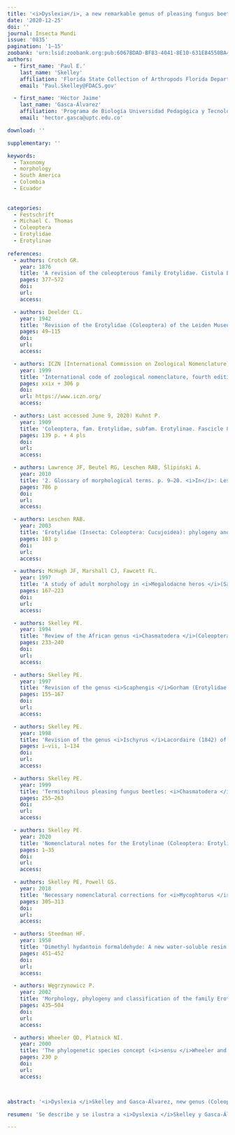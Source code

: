 ```yaml
---
title: '<i>Dyslexia</i>, a new remarkable genus of pleasing fungus beetles (Coleoptera: Erotylidae: Erotylinae) from the Andes'
date: '2020-12-25'
doi: ''
journal: Insecta Mundi
issue: '0835'
pagination: '1–15'
zoobank: 'urn:lsid:zoobank.org:pub:6067BDAD-BF83-4041-8E10-631E84550BA4'
authors:
  - first_name: 'Paul E.'
    last_name: 'Skelley'
    affiliation: 'Florida State Collection of Arthropods Florida Department of Agriculture and Consumer Services P. O. Box 147100 Gainesville, FL 32614–7100 USA'
    email: 'Paul.Skelley@FDACS.gov'

  - first_name: 'Héctor Jaime'
    last_name: 'Gasca-Álvarez'
    affiliation: 'Programa de Biología Universidad Pedagógica y Tecnológica de Colombia Avenida Central del Norte 39–115 Sede Central – Tunja, Boyacá, Colombia'
    email: 'hector.gasca@uptc.edu.co'

download: ''

supplementary: ''

keywords:
  - Taxonomy
  - morphology
  - South America
  - Colombia
  - Ecuador
  
  
categories:
  - Festschrift
  - Michael C. Thomas
  - Coleoptera
  - Erotylidae
  - Erotylinae
  
references:
  - authors: Crotch GR.
    year: 1876
    title: 'A revision of the coleopterous family Erotylidae. Cistula Entomologica 1'
    pages: 377–572
    doi: 
    url: 
    access: 

  - authors: Deelder CL.
    year: 1942
    title: 'Revision of the Erotylidae (Coleoptera) of the Leiden Museum. Zoologische Mededeelingen, Leiden 24(1–2)'
    pages: 49–115
    doi: 
    url: 
    access: 

  - authors: ICZN [International Commission on Zoological Nomenclature].
    year: 1999
    title: 'International code of zoological nomenclature, fourth edition, adopted by the International Union of Biological Sciences. International Trust for Zoological Nomenclature, The Natural History Museum; London, UK'
    pages: xxix + 306 p
    doi: 
    url: https://www.iczn.org/
    access: 

  - authors: Last accessed June 9, 2020) Kuhnt P.
    year: 1909
    title: 'Coleoptera, fam. Erotylidae, subfam. Erotylinae. Fascicle 88. <i>In</i>: Wytsman P (ed.). Genera Insectorum. V. Verteneuil & L. Desmet; Brussels'
    pages: 139 p. + 4 pls
    doi: 
    url: 
    access: 

  - authors: Lawrence JF, Beutel RG, Leschen RAB, Ślipiński A.
    year: 2010
    title: '2. Glossary of morphological terms. p. 9–20. <i>In</i>: Leschen RAB, Buetel RG, Lawrence JF, Ślipiński A (eds.). Coleoptera, beetles. Volume 2: Morphology and systematics (Elateroidea, Bostrichiformia, Cucujiformia partim). Handbook of zoology, Arthropoda: Insecta. Walter de Gruyter; Berlin, Germany'
    pages: 786 p
    doi: 
    url: 
    access: 

  - authors: Leschen RAB.
    year: 2003
    title: 'Erotylidae (Insecta: Coleoptera: Cucujoidea): phylogeny and review. Fauna of New Zealand No. 47. Manaaki Whenua Press; Lincoln, NZ'
    pages: 103 p
    doi: 
    url: 
    access: 

  - authors: McHugh JF, Marshall CJ, Fawcett FL.
    year: 1997
    title: 'A study of adult morphology in <i>Megalodacne heros </i>(Say) (Coleoptera: Erotylidae). Transactions of the American Entomological Society 123(4)'
    pages: 167–223
    doi: 
    url: 
    access: 

  - authors: Skelley PE.
    year: 1994
    title: 'Review of the African genus <i>Chasmatodera </i>(Coleoptera: Erotylidae: Triplacinae: Tritomini). Sociobiology 23(3)'
    pages: 233–240
    doi: 
    url: 
    access: 

  - authors: Skelley PE.
    year: 1997
    title: 'Revision of the genus <i>Scaphengis </i>Gorham (Erotylidae: Encaustinae). Coleopterists Bulletin 51(2)'
    pages: 155–167
    doi: 
    url: 
    access: 

  - authors: Skelley PE.
    year: 1998
    title: 'Revision of the genus <i>Ischyrus </i>Lacordaire (1842) of North and Central America (Coleoptera: Erotylidae: Tritominae). Occasional Papers of the Florida State Collection of Arthropods 9'
    pages: i–vii, 1–134
    doi: 
    url: 
    access: 

  - authors: Skelley PE.
    year: 1999
    title: 'Termitophilous pleasing fungus beetles: <i>Chasmatodera </i>Arrow and <i>Rhamphidera </i>Skelley, gen. nov. (Coleoptera: Erotylidae: Tritominae). Annales Zoologici 49(3)'
    pages: 255–263
    doi: 
    url: 
    access: 

  - authors: Skelley PE.
    year: 2020
    title: 'Nomenclatural notes for the Erotylinae (Coleoptera: Erotylidae). Insecta Mundi 0767'
    pages: 1–35
    doi: 
    url: 
    access: 

  - authors: Skelley PE, Powell GS.
    year: 2018
    title: 'Necessary nomenclatural corrections for <i>Mycophtorus </i>Lacordaire, 1842 and <i>Neomycotretus </i>Deelder, 1942, with the establishment of <i>Myceporthus </i>Skelley and Powell, new genus (Coleoptera: Erotylidae: Tritomini). The Coleopterists Bulletin 72(2)'
    pages: 305–313
    doi: 
    url: 
    access: 

  - authors: Steedman HF.
    year: 1958
    title: 'Dimethyl hydantoin formaldehyde: A new water-soluble resin for use as a mounting medium. Quarterly Journal of Microscopical Science 99(4)'
    pages: 451–452
    doi: 
    url: 
    access: 

  - authors: Węgrzynowicz P.
    year: 2002
    title: 'Morphology, phylogeny and classification of the family Erotylidae based on adult characters (Coleoptera: Cucujoidea). Genus 13(4)'
    pages: 435–504
    doi: 
    url: 
    access: 

  - authors: Wheeler QD, Platnick NI.
    year: 2000
    title: 'The phylogenetic species concept (<i>sensu </i>Wheeler and Platnick). p. 55–69. <i>In</i>: Wheeler QD, Meier R (eds.). Species concepts and phylogenetic theory, a debate. Columbia University Press; New York'
    pages: 230 p
    doi: 
    url: 
    access: 



abstract: '<i>Dyslexia </i>Skelley and Gasca-Álvarez, new genus (Coleoptera: Erotylidae: Erotylinae: Erotylini), is described and illustrated. The genus is comprised of four new species, all described by Skelley and Gasca-Álvarez: <I>D</I>. <i>belamyi</i>, <I>D</I>. <i>dathomirria</i>, <I>D</I>. <i>pulcricolor</i>, and <I>D</I>. <i>tomasi</i>. The unique broad head structures of this genus are characterized and compared with other genera. Problems associated with the taxonomy of Erotylini are discussed.'

resumen: 'Se describe y se ilustra a <i>Dyslexia </i>Skelley y Gasca-Álvarez, nuevo género (Coleoptera: Erotyli¬dae: Erotylinae: Erotylini). El género está formado por cuatro especies nuevas, todas descritas por Skelley y Gasca-Álvarez: <I>D</I>. <i>belamyi</i>, <I>D</I>. <i>dathomirria</i>, <I>D</I>. <i>pulcricolor</i>, y <I>D</I>. <i>tomasi</i>. Las estructuras únicas de la cabeza ancha de este género son caracterizadas y comparadas con otros géneros. Se discuten problemas relacionados con la taxonomía de Erotylini.'

---
```


